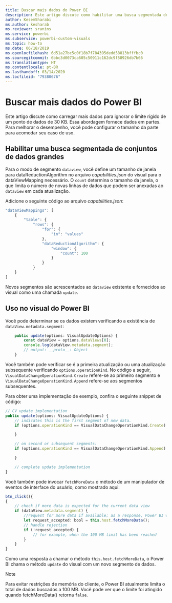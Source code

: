 ```yaml
---
title: Buscar mais dados do Power BI
description: Este artigo discute como habilitar uma busca segmentada de grandes conjuntos de altos para visuais do Power BI.
author: KesemSharabi
ms.author: kesharab
ms.reviewer: sranins
ms.service: powerbi
ms.subservice: powerbi-custom-visuals
ms.topic: how-to
ms.date: 06/18/2019
ms.openlocfilehash: 6d51a27bc5c0f18b7f784395dedd58813bfffbc0
ms.sourcegitcommit: 6bbc3d0073ca605c50911c162dc9f58926db7b66
ms.translationtype: HT
ms.contentlocale: pt-BR
ms.lasthandoff: 03/14/2020
ms.locfileid: "79380676"
---
```

# <a name="fetch-more-data-from-power-bi"></a>Buscar mais dados do Power BI

Este artigo discute como carregar mais dados para ignorar o limite rígido de um ponto de dados de 30 KB. Essa abordagem fornece dados em partes. Para melhorar o desempenho, você pode configurar o tamanho da parte para acomodar seu caso de uso.  

## <a name="enable-a-segmented-fetch-of-large-datasets"></a>Habilitar uma busca segmentada de conjuntos de dados grandes

Para o modo de segmento `dataview`, você define um tamanho de janela para dataReductionAlgorithm no arquivo *capabilities.json* do visual para o dataViewMapping necessário. O `count` determina o tamanho da janela, o que limita o número de novas linhas de dados que podem ser anexadas ao `dataview` em cada atualização.

Adicione o seguinte código ao arquivo *capabilities.json*:

```typescript
"dataViewMappings": [
    {
        "table": {
            "rows": {
                "for": {
                    "in": "values"
                },
                "dataReductionAlgorithm": {
                    "window": {
                        "count": 100
                    }
                }
            }
    }
]
```

Novos segmentos são acrescentados ao `dataview` existente e fornecidos ao visual como uma chamada `update`.

## <a name="usage-in-the-power-bi-visual"></a>Uso no visual do Power BI

Você pode determinar se os dados existem verificando a existência de `dataView.metadata.segment`:

```typescript
    public update(options: VisualUpdateOptions) {
        const dataView = options.dataViews[0];
        console.log(dataView.metadata.segment);
        // output: __proto__: Object
    }
```

Você também pode verificar se é a primeira atualização ou uma atualização subsequente verificando `options.operationKind`. No código a seguir, `VisualDataChangeOperationKind.Create` refere-se ao primeiro segmento e `VisualDataChangeOperationKind.Append` refere-se aos segmentos subsequentes.

Para obter uma implementação de exemplo, confira o seguinte snippet de código:

```typescript
// CV update implementation
public update(options: VisualUpdateOptions) {
    // indicates this is the first segment of new data.
    if (options.operationKind == VisualDataChangeOperationKind.Create) {

    }

    // on second or subsequent segments:
    if (options.operationKind == VisualDataChangeOperationKind.Append) {

    }

    // complete update implementation
}
```

Você também pode invocar `fetchMoreData` o método de um manipulador de eventos de interface do usuário, como mostrado aqui:

```typescript
btn_click(){
{
    // check if more data is expected for the current data view
    if (dataView.metadata.segment) {
        //request for more data if available; as a response, Power BI will call update method
        let request_accepted: bool = this.host.fetchMoreData();
        // handle rejection
        if (!request_accepted) {
            // for example, when the 100 MB limit has been reached
        }
    }
}
```

Como uma resposta a chamar o método `this.host.fetchMoreData`, o Power BI chama o método `update` do visual com um novo segmento de dados.

> [!NOTE]
> Para evitar restrições de memória do cliente, o Power BI atualmente limita o total de dados buscados a 100 MB. Você pode ver que o limite foi atingido quando fetchMoreData() retorna `false`.
